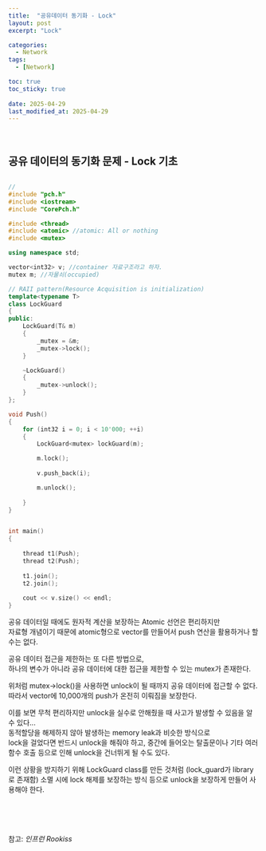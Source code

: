 ```yaml
---
title:  "공유데이터 동기화 - Lock"
layout: post
excerpt: "Lock"

categories:
  - Network
tags:
  - [Network]

toc: true
toc_sticky: true
 
date: 2025-04-29
last_modified_at: 2025-04-29
---
```


<br>

## 공유 데이터의 동기화 문제 - Lock 기초

```cpp

//
#include "pch.h"
#include <iostream>
#include "CorePch.h"

#include <thread>
#include <atomic> //atomic: All or nothing
#include <mutex>

using namespace std;

vector<int32> v; //container 자료구조라고 하자.
mutex m; //자물쇠(occupied)

// RAII pattern(Resource Acquisition is initialization)
template<typename T>
class LockGuard
{
public:
    LockGuard(T& m)
    {
        _mutex = &m;
        _mutex->lock();
    }

    ~LockGuard()
    {
        _mutex->unlock();
    }
};

void Push()
{
    for (int32 i = 0; i < 10'000; ++i)
    {
        LockGuard<mutex> lockGuard(m);

        m.lock();
        
        v.push_back(i);

        m.unlock();
        
    }
}


int main()
{
    
    thread t1(Push);
    thread t2(Push);
    
    t1.join();
    t2.join();
    
    cout << v.size() << endl;
}


```

공유 데이터일 때에도 원자적 계산을 보장하는 Atomic 선언은 편리하지만  
자료형 개념이기 때문에 atomic형으로 vector를 만들어서 push 연산을 활용하거나 할 수는 없다.  

공유 데이터 접근을 제한하는 또 다른 방법으로,  
하나의 변수가 아니라 공유 데이터에 대한 접근을 제한할 수 있는 mutex가 존재한다.  

위처럼 mutex->lock()을 사용하면 unlock이 될 때까지 공유 데이터에 접근할 수 없다.   
따라서 vector에 10,000개의 push가 온전히 이뤄짐을 보장한다.  

이를 보면 무척 편리하지만 unlock을 실수로 안해줬을 때 사고가 발생할 수 있음을 알 수 있다...  
동적할당을 해제하지 않아 발생하는 memory leak과 비슷한 방식으로  
lock을 걸었다면 반드시 unlock을 해줘야 하고, 중간에 들어오는 탈출문이나 기타 여러 함수 호출 등으로 인해 unlock을 건너뛰게 될 수도 있다.  

이런 상황을 방지하기 위해 LockGuard class를 만든 것처럼 (lock_guard가 library로 존재함) 소멸 시에 lock 해제를 보장하는 방식 등으로 unlock을 보장하게 만들어 사용해야 한다.  

<br>
<br>
<br>

참고: _인프런 Rookiss_